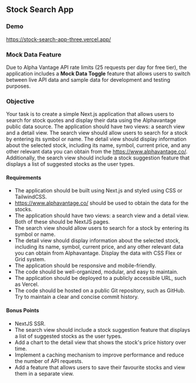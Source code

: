 ## Stock Search App

### Demo

https://stock-search-app-three.vercel.app/

### Mock Data Feature

Due to Alpha Vantage API rate limits (25 requests per day for free tier), the application includes a **Mock Data Toggle** feature that allows users to switch between live API data and sample data for development and testing purposes.

### Objective

Your task is to create a simple Next.js application that allows users to search for stock quotes
and display their data using the Alphavantage public data source. The application should have
two views: a search view and a detail view. The search view should allow users to search for a
stock by entering its symbol or name. The detail view should display information about the
selected stock, including its name, symbol, current price, and any other relevant data you can
obtain from the https://www.alphavantage.co/. Additionally, the search view should include a
stock suggestion feature that displays a list of suggested stocks as the user types.

#### Requirements

- The application should be built using Next.js and styled using CSS or TailwindCSS.
- https://www.alphavantage.co/ should be used to obtain the data for the stocks.
- The application should have two views: a search view and a detail view. Both of these should be
  NextJS pages.
- The search view should allow users to search for a stock by entering its symbol or name.
- The detail view should display information about the selected stock, including its name, symbol,
  current price, and any other relevant data you can obtain from Alphavantage. Display the data
  with CSS Flex or Grid system.
- The application should be responsive and mobile-friendly.
- The code should be well-organized, modular, and easy to maintain.
- The application should be deployed to a publicly accessible URL, such as Vercel.
- The code should be hosted on a public Git repository, such as GitHub. Try to maintain a clear and
  concise commit history.

#### Bonus Points

- NextJS SSR.
- The search view should include a stock suggestion feature that displays a list of suggested stocks
  as the user types.
- Add a chart to the detail view that shows the stock's price history over time.
- Implement a caching mechanism to improve performance and reduce the number of API
  requests.
- Add a feature that allows users to save their favourite stocks and view them in a separate view.
